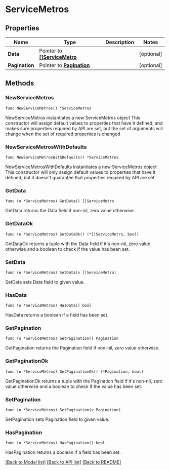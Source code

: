# ServiceMetros

## Properties

Name | Type | Description | Notes
------------ | ------------- | ------------- | -------------
**Data** | Pointer to [**[]ServiceMetro**](ServiceMetro.md) |  | [optional] 
**Pagination** | Pointer to [**Pagination**](Pagination.md) |  | [optional] 

## Methods

### NewServiceMetros

`func NewServiceMetros() *ServiceMetros`

NewServiceMetros instantiates a new ServiceMetros object
This constructor will assign default values to properties that have it defined,
and makes sure properties required by API are set, but the set of arguments
will change when the set of required properties is changed

### NewServiceMetrosWithDefaults

`func NewServiceMetrosWithDefaults() *ServiceMetros`

NewServiceMetrosWithDefaults instantiates a new ServiceMetros object
This constructor will only assign default values to properties that have it defined,
but it doesn't guarantee that properties required by API are set

### GetData

`func (o *ServiceMetros) GetData() []ServiceMetro`

GetData returns the Data field if non-nil, zero value otherwise.

### GetDataOk

`func (o *ServiceMetros) GetDataOk() (*[]ServiceMetro, bool)`

GetDataOk returns a tuple with the Data field if it's non-nil, zero value otherwise
and a boolean to check if the value has been set.

### SetData

`func (o *ServiceMetros) SetData(v []ServiceMetro)`

SetData sets Data field to given value.

### HasData

`func (o *ServiceMetros) HasData() bool`

HasData returns a boolean if a field has been set.

### GetPagination

`func (o *ServiceMetros) GetPagination() Pagination`

GetPagination returns the Pagination field if non-nil, zero value otherwise.

### GetPaginationOk

`func (o *ServiceMetros) GetPaginationOk() (*Pagination, bool)`

GetPaginationOk returns a tuple with the Pagination field if it's non-nil, zero value otherwise
and a boolean to check if the value has been set.

### SetPagination

`func (o *ServiceMetros) SetPagination(v Pagination)`

SetPagination sets Pagination field to given value.

### HasPagination

`func (o *ServiceMetros) HasPagination() bool`

HasPagination returns a boolean if a field has been set.


[[Back to Model list]](../README.md#documentation-for-models) [[Back to API list]](../README.md#documentation-for-api-endpoints) [[Back to README]](../README.md)


